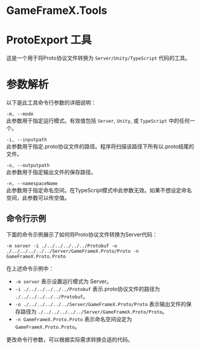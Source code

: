 # GameFrameX.Tools

# ProtoExport 工具

这是一个用于将Proto协议文件转换为 `Server/Unity/TypeScript` 代码的工具。

# 参数解析

以下是此工具命令行参数的详细说明：

`-m, --mode`    
此参数用于指定运行模式。有效值包括 `Server`, `Unity`, 或 `TypeScript` 中的任何一个。

`-i, --inputpath`    
此参数用于指定.proto协议文件的路径。程序将扫描该路径下所有以.proto结尾的文件。

`-o, --outputpath`    
此参数用于指定输出文件的保存路径。

`-n, --namespaceName`   
此参数用于指定命名空间。在TypeScript模式中此参数无效。如果不想设定命名空间，此参数可以传空值。

## 命令行示例

下面的命令示例展示了如何将Proto协议文件转换为Server代码：

```
-m server -i ./../../../../../Protobuf -o ./../../../../../Server/GameFrameX.Proto/Proto -n GameFrameX.Proto.Proto
```

在上述命令示例中：

- `-m server` 表示设置运行模式为 Server。
- `-i ./../../../../../Protobuf` 表示.proto协议文件的路径为 `./../../../../../Protobuf`。
- `-o ./../../../../../Server/GameFrameX.Proto/Proto` 表示输出文件的保存路径为 `./../../../../../Server/GameFrameX.Proto/Proto`。
- `-n GameFrameX.Proto.Proto` 表示命名空间设定为 `GameFrameX.Proto.Proto`。

更改命令行参数，可以根据实际需求转换合适的代码。